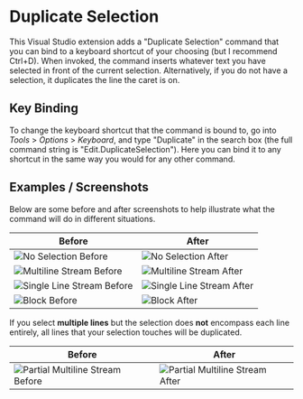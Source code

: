 ﻿# Duplicate Selection

This Visual Studio extension adds a "Duplicate Selection" command that you can bind to a keyboard shortcut of your choosing (but I recommend Ctrl+D).
When invoked, the command inserts whatever text you have selected in front of the current selection.
Alternatively, if you do not have a selection, it duplicates the line the caret is on.

## Key Binding
To change the keyboard shortcut that the command is bound to, go into _Tools_ > _Options_ > _Keyboard_, and type "Duplicate" 
in the search box (the full command string is "Edit.DuplicateSelection"). Here you can bind it to any shortcut in the 
same way you would for any other command.


## Examples / Screenshots
Below are some before and after screenshots to help illustrate what the command will do in different situations.

| Before  | After |
| --------| ------|
| ![No Selection Before](https://raw.githubusercontent.com/ctlajoie/DupSelection/master/screenshots/ns-before.png)  | ![No Selection After](https://raw.githubusercontent.com/ctlajoie/DupSelection/master/screenshots/ns-after.png)  |
| ![Multiline Stream Before](https://raw.githubusercontent.com/ctlajoie/DupSelection/master/screenshots/ml-stream-before.png)  | ![Multiline Stream After](https://raw.githubusercontent.com/ctlajoie/DupSelection/master/screenshots/ml-stream-after.png)  |
| ![Single Line Stream Before](https://raw.githubusercontent.com/ctlajoie/DupSelection/master/screenshots/sl-stream-before.png)  | ![Single Line Stream After](https://raw.githubusercontent.com/ctlajoie/DupSelection/master/screenshots/sl-stream-after.png)  |
| ![Block Before](https://raw.githubusercontent.com/ctlajoie/DupSelection/master/screenshots/blk-before.png)  | ![Block After](https://raw.githubusercontent.com/ctlajoie/DupSelection/master/screenshots/blk-after.png)  |

If you select **multiple lines** but the selection does **not** encompass each line entirely, all lines that your selection touches will be duplicated.

| Before  | After |
| --------| ------|
| ![Partial Multiline Stream Before](https://raw.githubusercontent.com/ctlajoie/DupSelection/master/screenshots/mlp-stream-before.png)  | ![Partial Multiline Stream After](https://raw.githubusercontent.com/ctlajoie/DupSelection/master/screenshots/mlp-stream-after.png)  |
